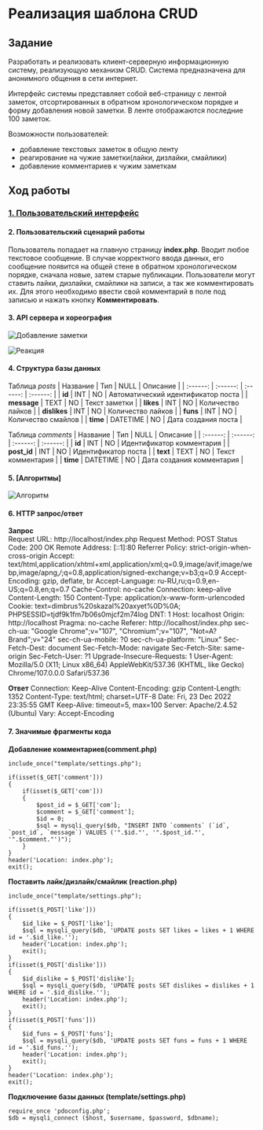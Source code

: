 Реализация шаблона CRUD
========================
Задание
------------------------
Разработать и реализовать клиент-серверную информационную систему, реализующую механизм CRUD.
Система предназначена для анонимного общения в сети интернет.

Интерфейс системы представляет собой веб-страницу с лентой заметок, отсортированных в обратном хронологическом порядке и форму добавления новой заметки. В ленте отображаются последние 100 заметок.

Возможности пользователей:
- добавление текстовых заметок в общую ленту
- реагирование на чужие заметки(лайки, дизлайки, смайлики)
- добавление комментариев к чужим заметкам

Ход работы
------------------------

### [1. Пользовательский интерфейс](https://www.figma.com/file/VtJEYULVUZrCOfmWFQrJR0/Untitled?node-id=0%3A1&t=DQEoyEzQpMcGWfZ3-1)

#### 2. Пользовательский сценарий работы

Пользователь попадает на главную страницу **index.php**. 
Вводит любое текстовое сообщение. В случае корректного ввода данных, его сообщение появится на общей стене в обратном хронологическом порядке, сначала новые, затем старые публикации. 
Пользователи могут ставить лайки, дизлайки, смайлики на записи, а так же комментировать их.
Для этого необходимо ввести свой комментарий в поле под записью и нажать кнопку **Комментировать**.

#### 3. API сервера и хореография
![Добавление заметки](https://user-images.githubusercontent.com/90519017/209437984-9f747e57-149c-48e3-b5ae-14219ec54a8b.png)


![Реакция](https://user-images.githubusercontent.com/90519017/209437994-86cf8c43-f234-4a48-80ed-6e4626a5a715.png)


#### 4. Структура базы данных

 Таблица *posts*
| Название | Тип | NULL | Описание |
| :------: | :------: | :------: | :------: |
| **id** | INT  | NO | Автоматический идентификатор поста |
| **message** | TEXT | NO | Текст заметки |
| **likes** | INT | NO | Количество лайков |
| **dislikes** | INT | NO | Количество лайков |
| **funs** | INT | NO | Количество смайлов |
| **time** | DATETIME | NO | Дата создания поста |

Таблица *comments*
| Название | Тип | NULL | Описание |
| :------: | :------: | :------: | :------: |
| **id** | INT  | NO | Идентификатор комментария |
| **post_id** | INT  | NO | Идентификатор поста |
| **text** | TEXT | NO | Текст комментария |
| **time** | DATETIME | NO | Дата создания комментария |


#### 5. [Алгоритмы]
![Алгоритм](https://user-images.githubusercontent.com/90519017/209438095-cd5a71fb-72ff-4834-bd4d-a3a8860aed1f.png)


#### 6. HTTP запрос/ответ
**Запрос**  
Request URL: http://localhost/index.php
Request Method: POST
Status Code: 200 OK
Remote Address: [::1]:80
Referrer Policy: strict-origin-when-cross-origin
Accept: text/html,application/xhtml+xml,application/xml;q=0.9,image/avif,image/webp,image/apng,*/*;q=0.8,application/signed-exchange;v=b3;q=0.9
Accept-Encoding: gzip, deflate, br
Accept-Language: ru-RU,ru;q=0.9,en-US;q=0.8,en;q=0.7
Cache-Control: no-cache
Connection: keep-alive
Content-Length: 150
Content-Type: application/x-www-form-urlencoded
Cookie: text=dimbrus%20skazal%20axyet%0D%0A; PHPSESSID=tjdf9k1fm7b06s0mjcf2m74log
DNT: 1
Host: localhost
Origin: http://localhost
Pragma: no-cache
Referer: http://localhost/index.php
sec-ch-ua: "Google Chrome";v="107", "Chromium";v="107", "Not=A?Brand";v="24"
sec-ch-ua-mobile: ?0
sec-ch-ua-platform: "Linux"
Sec-Fetch-Dest: document
Sec-Fetch-Mode: navigate
Sec-Fetch-Site: same-origin
Sec-Fetch-User: ?1
Upgrade-Insecure-Requests: 1
User-Agent: Mozilla/5.0 (X11; Linux x86_64) AppleWebKit/537.36 (KHTML, like Gecko) Chrome/107.0.0.0 Safari/537.36

**Ответ**
Connection: Keep-Alive
Content-Encoding: gzip
Content-Length: 1352
Content-Type: text/html; charset=UTF-8
Date: Fri, 23 Dec 2022 23:35:55 GMT
Keep-Alive: timeout=5, max=100
Server: Apache/2.4.52 (Ubuntu)
Vary: Accept-Encoding
#### 7. Значимые фрагменты кода
**Добавление комментариев(comment.php)**
```
include_once("template/settings.php");

if(isset($_GET['comment']))
{
    if(isset($_GET['com']))
    {
        $post_id = $_GET['com'];
        $comment = $_GET['comment'];
        $id = 0;
        $sql = mysqli_query($db, "INSERT INTO `comments` (`id`, `post_id`, `message`) VALUES ('".$id."', '".$post_id."', '".$comment."')");
    }
}
header('Location: index.php');
exit();

```
**Поставить лайк/дизлайк/смайлик (reaction.php)**
```
include_once("template/settings.php");

if(isset($_POST['like']))
{
    $id_like = $_POST['like'];
    $sql = mysqli_query($db, 'UPDATE posts SET likes = likes + 1 WHERE id = '.$id_like.'');
    header('Location: index.php');
    exit();
}
if(isset($_POST['dislike']))
{
    $id_dislike = $_POST['dislike'];
    $sql = mysqli_query($db, 'UPDATE posts SET dislikes = dislikes + 1 WHERE id = '.$id_dislike.'');
    header('Location: index.php');
    exit();
}
if(isset($_POST['funs']))
{
    $id_funs = $_POST['funs'];
    $sql = mysqli_query($db, 'UPDATE posts SET funs = funs + 1 WHERE id = '.$id_funs.'');
    header('Location: index.php');
    exit();
}
header('Location: index.php');
exit();

```

**Подключение базы данных (template/settings.php)**
```
require_once 'pdoconfig.php';
$db = mysqli_connect ($host, $username, $password, $dbname);
```
